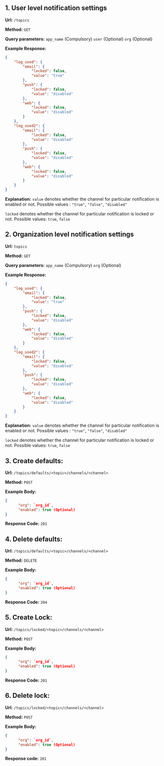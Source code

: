 ## 1. User level notification settings

**Url:** `/topics`

**Method:** `GET`

**Query parameters:** `app_name` (Compulsory) `user` (Optional) `org` (Optional)

**Example Response:**

```json
{
    "log_used": {
        "email": {
            "locked": false,
            "value": "true"
        },
        "push": {
            "locked": false,
            "value": "disabled"
        },
        "web": {
            "locked": false,
            "value": "disabled"
        }
    },
    "log_used2": {
        "email": {
            "locked": false,
            "value": "disabled"
        },
        "push": {
            "locked": false,
            "value": "disabled"
        },
        "web": {
            "locked": false,
            "value": "disabled"
        }
    }
}
```

**Explanation:** 
`value` denotes whether the channel for particular notification is enabled or not. Possible values : `"true"`, `"false"`, `"disabled"`

`locked` denotes whether the channel for particular notification is locked or not.  Possible values: `true`, `false`


## 2. Organization level notification settings

**Url:** `topics`

**Method:** `GET`

**Query parameters:** `app_name` (Compulsory) `org` (Optional)

**Example Response:**

```json
{
    "log_used": {
        "email": {
            "locked": false,
            "value": "true"
        },
        "push": {
            "locked": false,
            "value": "disabled"
        },
        "web": {
            "locked": false,
            "value": "disabled"
        }
    },
    "log_used2": {
        "email": {
            "locked": false,
            "value": "disabled"
        },
        "push": {
            "locked": false,
            "value": "disabled"
        },
        "web": {
            "locked": false,
            "value": "disabled"
        }
    }
}
```

**Explanation:** 
`value` denotes whether the channel for particular notification is enabled or not. Possible values : `"true"`, `"false"`, `"disabled"`

`locked` denotes whether the channel for particular notification is locked or not.  Possible values: `true`, `false`


## 3. Create defaults:

**Url:** `/topics/defaults/<topic>/channels/<channel>`

**Method:** `POST`

**Example Body:**

```json
{
      "org": `org_id`,
      "enabled": true (Optional)
}
```

**Response Code:** `201`

## 4. Delete defaults:

**Url:** `/topics/defaults/<topic>/channels/<channel>`

**Method:** `DELETE`

**Example Body:**

```json
{
      "org": `org_id`,
      "enabled": true (Optional)
}
```

**Response Code:** `204`

## 5. Create Lock:

**Url:** `/topics/locked/<topic>/channels/<channel>`

**Method:** `POST`

**Example Body:**

```json
{
      "org": `org_id`,
      "enabled": true (Optional)
}
```

**Response Code:** `201`

## 6. Delete lock:

**Url:** `/topics/locked/<topic>/channels/<channel>`

**Method:** `POST`

**Example Body:**

```json
{
      "org": `org_id`,
      "enabled": true (Optional)
}
```

**Response code:** `201`